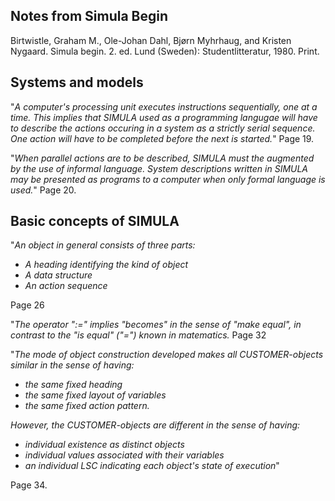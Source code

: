 ## Notes from Simula Begin ## 

Birtwistle, Graham M., Ole-Johan Dahl, Bjørn Myhrhaug, and Kristen Nygaard. Simula begin. 2. ed. Lund (Sweden): Studentlitteratur, 1980. Print.

## Systems and models ##

"*A computer's processing unit executes instructions sequentially, one at a time. This implies that SIMULA used as a programming langugae will have to describe the actions occuring in a system as a strictly serial sequence. One action will have to be completed before the next is started.*" Page 19.

"*When parallel actions are to be described, SIMULA must the augmented by the use of informal language. System descriptions written in SIMULA may be presented as programs to a computer when only formal language is used.*" Page 20.

## Basic concepts of SIMULA ##

"*An object in general consists of three parts:*

- *A heading identifying the kind of object*
- *A data structure*
- *An action sequence*

Page 26

"*The operator ":=" implies "becomes" in the sense of "make equal", in contrast to the "is equal" ("=") known in matematics.* Page 32

"*The mode of object construction developed makes all CUSTOMER-objects similar in the sense of having:* 

- *the same fixed heading*
- *the same fixed layout of variables*
- *the same fixed action pattern.*

*However, the CUSTOMER-objects are different in the sense of having:*

- *individual existence as distinct objects*
- *individual values associated with their variables*
- *an individual LSC indicating each object's state of execution*"

Page 34.
